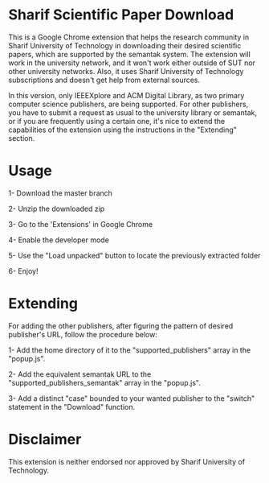 # Sharif Scientific Paper Download


This is a Google Chrome extension that helps the research community in Sharif University of Technology in downloading their desired scientific papers, which are supported by the semantak system. The extension will work in the university network, and it won't work either outside of SUT nor other university networks. Also, it uses Sharif University of Technology subscriptions and doesn't get help from external sources. 

In this version, only IEEEXplore and ACM Digital Library, as two primary computer science publishers, are being supported. For other publishers, you have to submit a request as usual to the university library or semantak, or if you are frequently using a certain one, it's nice to extend the capabilities of the extension using the instructions in the "Extending" section.

# Usage
1- Download the master branch

2- Unzip the downloaded zip

3- Go to the 'Extensions' in Google Chrome

4- Enable the developer mode

5- Use the "Load unpacked" button to locate the previously extracted folder

6- Enjoy!

# Extending
For adding the other publishers, after figuring the pattern of desired publisher's URL, follow the procedure below:

1- Add the home directory of it to the "supported_publishers" array in the "popup.js".

2- Add the equivalent semantak URL to the "supported_publishers_semantak" array in the "popup.js".

3- Add a distinct "case" bounded to your wanted publisher to the "switch" statement in the "Download" function.

# Disclaimer

This extension is neither endorsed nor approved by Sharif University of Technology.
